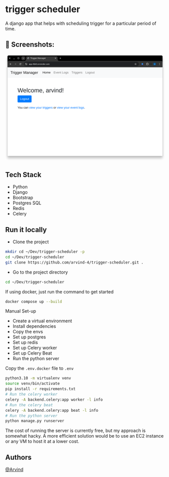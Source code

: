 # trigger scheduler

A django app that helps with scheduling trigger for a particular period of time.

## 📸 Screenshots:

<div align="center">
<img src=".github/static/image.png" alt="Home Page" />
</div>

## Tech Stack

- Python
- Django
- Bootstrap
- Postgres SQL
- Redis
- Celery

## Run it locally

- Clone the project

```bash
mkdir cd ~/Dev/trigger-scheduler -p
cd ~/Dev/trigger-scheduler
git clone https://github.com/arvind-4/trigger-scheduler.git .
```

- Go to the project directory

```bash
cd ~/Dev/trigger-scheduler
```

If using docker, just run the command to get started

```bash
docker compose up --build
```

Manual Set-up

- Create a virtual environment
- Install dependencies
- Copy the envs
- Set up postgres
- Set up redis
- Set up Celery worker
- Set up Celery Beat
- Run the python server

Copy the `.env.docker` file to `.env`

```bash
python3.10 -m virtualenv venv
source venv/bin/activate
pip install -r requirements.txt
# Run the celery worker
celery -A backend.celery:app worker -l info
# Run the celery beat
celery -A backend.celery:app beat -l info
# Run the python server
python manage.py runserver
```

The cost of running the server is currently free, but my approach is somewhat hacky. A more efficient solution would be to use an EC2 instance or any VM to host it at a lower cost.

## Authors

[@Arvind](https://www.github.com/arvind-4)
